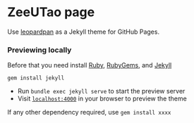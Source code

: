 # ZeeUTao page

Use [leopardpan](https://github.com/leopardpan) as a Jekyll theme for GitHub Pages. 



### Previewing locally

Before that you need install [Ruby](http://www.ruby-lang.org/en/downloads/), [RubyGems](http://rubygems.org/pages/download), and [Jekyll](http://jekyll.bootcss.com/)

```
gem install jekyll  
```



- Run `bundle exec jekyll serve` to start the preview server
- Visit [`localhost:4000`](http://localhost:4000) in your browser to preview the theme



If any other dependency required, use `gem install xxxx  `

